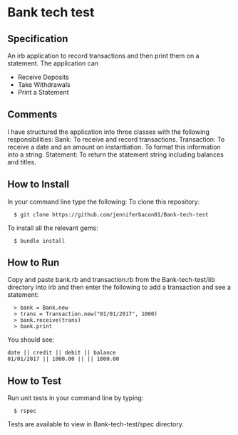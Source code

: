 # Bank tech test

## Specification
An irb application to record transactions and then print them on a statement. The application can
- Receive Deposits
- Take Withdrawals
- Print a Statement

Comments
-----
I have structured the application into three classes with the following responsibilities:
Bank: To receive and record transactions.
Transaction: To receive a date and an amount on instantiation. To format this information into a string.
Statement: To return the statement string including balances and titles.

How to Install
-----
In your command line type the following:
To clone this repository:
````
  $ git clone https://github.com/jenniferbacon01/Bank-tech-test
````
To install all the relevant gems:
````
  $ bundle install
````

How to Run
-----
Copy and paste bank.rb and transaction.rb from the Bank-tech-test/lib directory into irb and then enter the following to add a transaction and see a statement:
````
  > bank = Bank.new
  > trans = Transaction.new("01/01/2017", 1000)
  > bank.receive(trans)
  > bank.print
````
You should see:

```
date || credit || debit || balance
01/01/2017 || 1000.00 || || 1000.00
```

How to Test
-----
Run unit tests in your command line by typing:
````
  $ rspec
````
Tests are available to view in Bank-tech-test/spec directory.  
